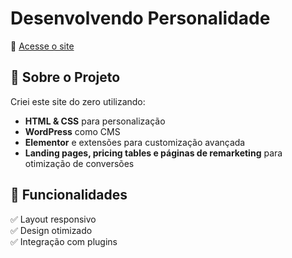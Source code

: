 # Desenvolvendo Personalidade  
🔗 [Acesse o site](https://desenvolvendopersonalidade.com/)  

## 📌 Sobre o Projeto  
Criei este site do zero utilizando:  
- **HTML & CSS** para personalização  
- **WordPress** como CMS  
- **Elementor** e extensões para customização avançada  
- **Landing pages, pricing tables e páginas de remarketing** para otimização de conversões

## 🚀 Funcionalidades  
✅ Layout responsivo  
✅ Design otimizado  
✅ Integração com plugins  

